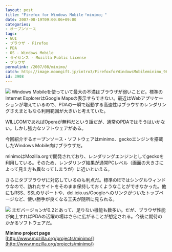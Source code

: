 ```yaml
---
layout: post
title: "Firefox for Windows Mobile「minimo」"
date: 2007-08-19T09:00:06+09:00
categories:
- オープンソース
tags: 
- GUI
- ブラウザ - Firefox
- PDA
- OS - Windows Mobile
- ライセンス - Mozilla Public License
- ブラウザ
permalink: /2007/08/minimo/
catch: http://image.moongift.jp/intro3/FirefoxforWindowsMobileminimo_9648/SCRN0001_thumb.jpg
id: 3908
---
```

[![](http://image.moongift.jp/intro3/FirefoxforWindowsMobileminimo_9648/SCRN0000_thumb.jpg)](http://image.moongift.jp/intro3/FirefoxforWindowsMobileminimo_9648/SCRN00002.jpg) Windows Mobileを使っていて最大の不満はブラウザが弱いことだ。標準のInternet ExplorerはGoogle Mapsの表示すらできない。最近はWebアプリケーションが増えているので、PDAの一瞬で起動する高速性はブラウザのレンダリングさえまともなら利用範囲が大きいと考えていた。   
  
WILLCOMであればOperaが無料だという話だが、通常のPDAではそうはいかない。しかし強力なソフトウェアがある。   
  
今回紹介するオープンソース・ソフトウェアはminimo、geckoエンジンを搭載したWindows Mobile向けブラウザだ。   
  
<!--more-->  
  
minimoはMozilla.orgで開発されており、レンダリングエンジンとしてgeckoを利用している。そのため、レンダリング結果が通常PCレベル（画面の大きさによって見え方も異なってしまうが）に近いといえる。   
  
さらにタブブラウザに対応しているのも利点だ。標準のIEではシングルウィンドウなので、訪れたサイトをそのまま保持しておくようなことができなかった。他にもRSS、SSLのサポートや、del.icio.us/Googleへのリンクがついたトップページなど、使い勝手が良くなる工夫が随所に見られる。   
  
[![](http://image.moongift.jp/intro3/FirefoxforWindowsMobileminimo_9648/SCRN0001_thumb.jpg)](http://image.moongift.jp/intro3/FirefoxforWindowsMobileminimo_9648/SCRN00012.jpg) まだバージョンが0.2とあって、足りない機能も数多い。だが、ブラウザ性能が向上すればPDAの活躍の場はさらに広がることが想定される。今後に期待のかかるソフトウェアだ。   
  
**Minimo project page**  
[http://www.mozilla.org/projects/minimo/](http://www.mozilla.org/projects/minimo/)